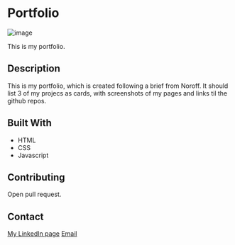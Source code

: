# Portfolio

![image](https://github.com/Christelmarita/Portfolio/assets/114878235/9d51ff54-84a5-44a7-9b88-7d2b9334b80f)

This is my portfolio.

## Description

This is my portfolio, which is created following a brief from Noroff.
It should list 3 of my projecs as cards, with screenshots of my pages and links til the github repos.

## Built With

- HTML
- CSS
- Javascript

## Contributing

Open pull request.

## Contact

[My LinkedIn page](https://www.linkedin.com/in/christelosterboe/)
[Email](christel.marita@onibodesign.no)
